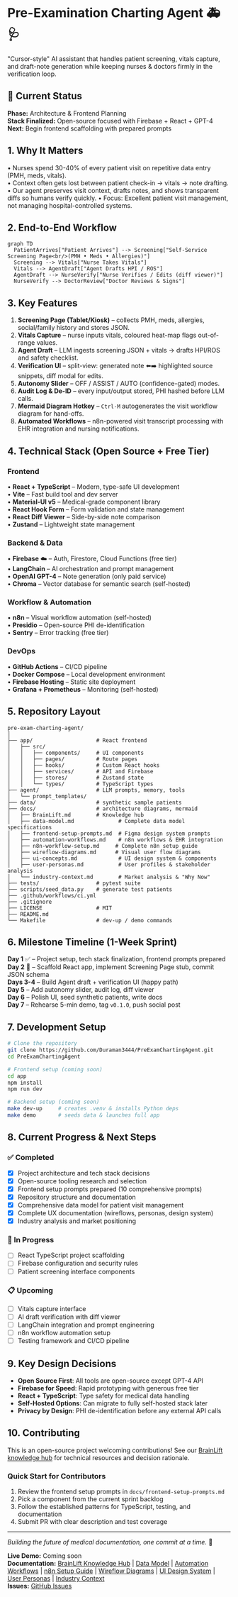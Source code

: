 # Pre-Examination Charting Agent 🚑🩺  
"Cursor-style" AI assistant that handles patient screening, vitals capture, and draft-note generation while keeping nurses & doctors firmly in the verification loop.

## 🎯 Current Status
**Phase:** Architecture & Frontend Planning  
**Stack Finalized:** Open-source focused with Firebase + React + GPT-4  
**Next:** Begin frontend scaffolding with prepared prompts  

## 1. Why It Matters
• Nurses spend 30-40% of every patient visit on repetitive data entry (PMH, meds, vitals).  
• Context often gets lost between patient check-in → vitals → note drafting.  
• Our agent preserves visit context, drafts notes, and shows transparent diffs so humans verify quickly.
• Focus: Excellent patient visit management, not managing hospital-controlled systems.

## 2. End-to-End Workflow
```mermaid
graph TD
  PatientArrives["Patient Arrives"] --> Screening["Self-Service Screening Page<br/>(PMH • Meds • Allergies)"]
  Screening --> Vitals["Nurse Takes Vitals"]
  Vitals --> AgentDraft["Agent Drafts HPI / ROS"]
  AgentDraft --> NurseVerify["Nurse Verifies / Edits (diff viewer)"]
  NurseVerify --> DoctorReview["Doctor Reviews & Signs"]
```

## 3. Key Features
1. **Screening Page (Tablet/Kiosk)** – collects PMH, meds, allergies, social/family history and stores JSON.  
2. **Vitals Capture** – nurse inputs vitals, coloured heat-map flags out-of-range values.  
3. **Agent Draft** – LLM ingests screening JSON + vitals → drafts HPI/ROS and safety checklist.  
4. **Verification UI** – split-view: generated note ⬅️➡️ highlighted source snippets, diff modal for edits.  
5. **Autonomy Slider** – OFF / ASSIST / AUTO (confidence-gated) modes.  
6. **Audit Log & De-ID** – every input/output stored, PHI hashed before LLM calls.  
7. **Mermaid Diagram Hotkey** – `Ctrl-M` autogenerates the visit workflow diagram for hand-offs.  
8. **Automated Workflows** – n8n-powered visit transcript processing with EHR integration and nursing notifications.

## 4. Technical Stack (Open Source + Free Tier)
### Frontend
• **React + TypeScript** – Modern, type-safe UI development  
• **Vite** – Fast build tool and dev server  
• **Material-UI v5** – Medical-grade component library  
• **React Hook Form** – Form validation and state management  
• **React Diff Viewer** – Side-by-side note comparison  
• **Zustand** – Lightweight state management  

### Backend & Data
• **Firebase** ☁️ – Auth, Firestore, Cloud Functions (free tier)  
• **LangChain** – AI orchestration and prompt management  
• **OpenAI GPT-4** – Note generation (only paid service)  
• **Chroma** – Vector database for semantic search (self-hosted)  

### Workflow & Automation
• **n8n** – Visual workflow automation (self-hosted)  
• **Presidio** – Open-source PHI de-identification  
• **Sentry** – Error tracking (free tier)  

### DevOps
• **GitHub Actions** – CI/CD pipeline  
• **Docker Compose** – Local development environment  
• **Firebase Hosting** – Static site deployment  
• **Grafana + Prometheus** – Monitoring (self-hosted)  

## 5. Repository Layout
```
pre-exam-charting-agent/
│
├── app/                    # React frontend
│   ├── src/
│   │   ├── components/     # UI components
│   │   ├── pages/          # Route pages
│   │   ├── hooks/          # Custom React hooks
│   │   ├── services/       # API and Firebase
│   │   ├── stores/         # Zustand state
│   │   └── types/          # TypeScript types
├── agent/                  # LLM prompts, memory, tools
│   └── prompt_templates/
├── data/                   # synthetic sample patients
├── docs/                   # architecture diagrams, mermaid
│   ├── BrainLift.md        # Knowledge hub
│   ├── data-model.md              # Complete data model specifications
│   ├── frontend-setup-prompts.md  # Figma design system prompts
│   ├── automation-workflows.md    # n8n workflows & EHR integration
│   ├── n8n-workflow-setup.md     # Complete n8n setup guide
│   ├── wireflow-diagrams.md      # Visual user flow diagrams
│   ├── ui-concepts.md             # UI design system & components
│   ├── user-personas.md           # User profiles & stakeholder analysis
│   └── industry-context.md        # Market analysis & "Why Now"
├── tests/                  # pytest suite
├── scripts/seed_data.py    # generate test patients
├── .github/workflows/ci.yml
├── .gitignore
├── LICENSE                 # MIT
├── README.md
└── Makefile                # dev-up / demo commands
```

## 6. Milestone Timeline (1-Week Sprint)
**Day 1** ✅ – Project setup, tech stack finalization, frontend prompts prepared  
**Day 2** 🔄 – Scaffold React app, implement Screening Page stub, commit JSON schema  
**Days 3-4** – Build Agent draft + verification UI (happy path)  
**Day 5** – Add autonomy slider, audit log, diff viewer  
**Day 6** – Polish UI, seed synthetic patients, write docs  
**Day 7** – Rehearse 5-min demo, tag `v0.1.0`, push social post  

## 7. Development Setup
```bash
# Clone the repository
git clone https://github.com/Duraman3444/PreExamChartingAgent.git
cd PreExamChartingAgent

# Frontend setup (coming soon)
cd app
npm install
npm run dev

# Backend setup (coming soon)
make dev-up     # creates .venv & installs Python deps
make demo       # seeds data & launches full app
```

## 8. Current Progress & Next Steps
### ✅ Completed
- [x] Project architecture and tech stack decisions
- [x] Open-source tooling research and selection
- [x] Frontend setup prompts prepared (10 comprehensive prompts)
- [x] Repository structure and documentation
- [x] Comprehensive data model for patient visit management
- [x] Complete UX documentation (wireflows, personas, design system)
- [x] Industry analysis and market positioning

### 🔄 In Progress
- [ ] React TypeScript project scaffolding
- [ ] Firebase configuration and security rules
- [ ] Patient screening interface components

### 📋 Upcoming
- [ ] Vitals capture interface
- [ ] AI draft verification with diff viewer
- [ ] LangChain integration and prompt engineering
- [ ] n8n workflow automation setup
- [ ] Testing framework and CI/CD pipeline

## 9. Key Design Decisions
- **Open Source First**: All tools are open-source except GPT-4 API
- **Firebase for Speed**: Rapid prototyping with generous free tier
- **React + TypeScript**: Type safety for medical data handling
- **Self-Hosted Options**: Can migrate to fully self-hosted stack later
- **Privacy by Design**: PHI de-identification before any external API calls

## 10. Contributing
This is an open-source project welcoming contributions! See our [BrainLift knowledge hub](docs/BrainLift.md) for technical resources and decision rationale.

### Quick Start for Contributors
1. Review the frontend setup prompts in `docs/frontend-setup-prompts.md`
2. Pick a component from the current sprint backlog
3. Follow the established patterns for TypeScript, testing, and documentation
4. Submit PR with clear description and test coverage

---

_Building the future of medical documentation, one commit at a time._ 🚀

**Live Demo:** Coming soon  
**Documentation:** [BrainLift Knowledge Hub](docs/BrainLift.md) | [Data Model](docs/data-model.md) | [Automation Workflows](docs/automation-workflows.md) | [n8n Setup Guide](docs/n8n-workflow-setup.md) | [Wireflow Diagrams](docs/wireflow-diagrams.md) | [UI Design System](docs/ui-concepts.md) | [User Personas](docs/user-personas.md) | [Industry Context](docs/industry-context.md)  
**Issues:** [GitHub Issues](https://github.com/Duraman3444/PreExamChartingAgent/issues)
